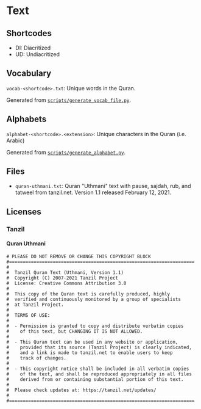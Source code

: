 # Text

## Shortcodes

* DI: Diacritized
* UD: Undiacritized

## Vocabulary

`vocab-<shortcode>.txt`: Unique words in the Quran.

Generated from [`scripts/generate_vocab_file.py`](../scripts/generate_vocab_file.py).

## Alphabets

`alphabet-<shortcode>.<extension>`: Unique characters in the Quran (i.e. Arabic)

Generated from [`scripts/generate_alphabet.py`](../scripts/generate_alphabet.py).

## Files

* `quran-uthmani.txt`: Quran "Uthmani" text with pause, sajdah, rub, and tatweel from tanzil.net. Version 1.1 released February 12, 2021.


## Licenses

### Tanzil

#### Quran Uthmani

```
# PLEASE DO NOT REMOVE OR CHANGE THIS COPYRIGHT BLOCK
#====================================================================
#
#  Tanzil Quran Text (Uthmani, Version 1.1)
#  Copyright (C) 2007-2021 Tanzil Project
#  License: Creative Commons Attribution 3.0
#
#  This copy of the Quran text is carefully produced, highly
#  verified and continuously monitored by a group of specialists
#  at Tanzil Project.
#
#  TERMS OF USE:
#
#  - Permission is granted to copy and distribute verbatim copies
#    of this text, but CHANGING IT IS NOT ALLOWED.
#
#  - This Quran text can be used in any website or application,
#    provided that its source (Tanzil Project) is clearly indicated,
#    and a link is made to tanzil.net to enable users to keep
#    track of changes.
#
#  - This copyright notice shall be included in all verbatim copies
#    of the text, and shall be reproduced appropriately in all files
#    derived from or containing substantial portion of this text.
#
#  Please check updates at: https://tanzil.net/updates/
#
#====================================================================
```
